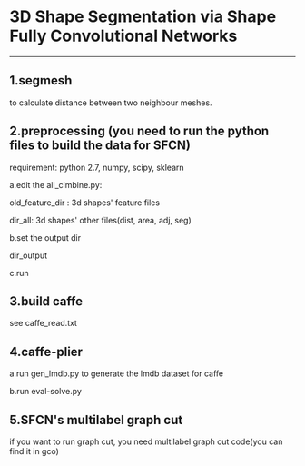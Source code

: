 # 3D Shape Segmentation via Shape Fully Convolutional Networks

------

## 1.segmesh
to calculate distance between two neighbour meshes.

## 2.preprocessing (you need to run the python files to build the data for SFCN)

requirement: python 2.7, numpy, scipy, sklearn

a.edit the all_cimbine.py:

old_feature_dir : 3d shapes' feature files

dir_all: 3d shapes' other files(dist, area, adj, seg)

b.set the output dir

dir_output

c.run 

## 3.build caffe 

see caffe_read.txt

## 4.caffe-plier

a.run gen_lmdb.py to generate the lmdb dataset for caffe

b.run eval-solve.py

## 5.SFCN's multilabel graph cut
if you want to run graph cut,
you need multilabel graph cut code(you can find it in gco)